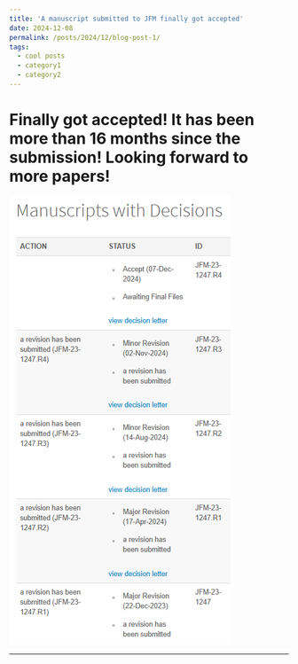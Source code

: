 ```yaml
---
title: 'A manuscript submitted to JFM finally got accepted'
date: 2024-12-08
permalink: /posts/2024/12/blog-post-1/
tags:
  - cool posts
  - category1
  - category2
---
```


Finally got accepted! It has been more than 16 months since the submission! Looking forward to more papers!
======

![image info](https://github.com/mantou0520/tengman_academic.github.io/blob/master/_posts/JFM_submissionData_2023.png)

------
